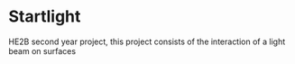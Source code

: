 # Startlight
HE2B second year project, this project consists of the interaction of a light beam on surfaces
